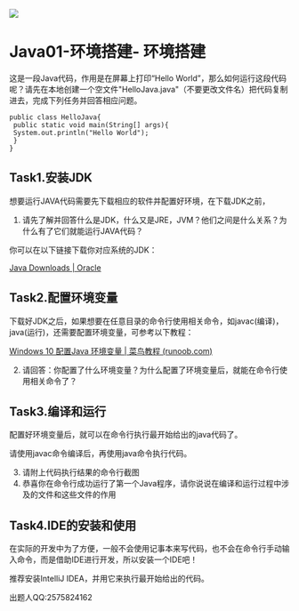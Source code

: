 ![](https://pic.imgdb.cn/item/64c4a5611ddac507cc058911.png)


# Java01-环境搭建- 环境搭建 

这是一段Java代码，作用是在屏幕上打印“Hello World”，那么如何运行这段代码呢？请先在本地创建⼀个空⽂件"HelloJava.java"（不要更改文件名）把代码复制进去，完成下列任务并回答相应问题。

```
public class HelloJava{
 public static void main(String[] args){
 System.out.println("Hello World");
 }
}
```

## **Task1.安装JDK**

想要运行JAVA代码需要先下载相应的软件并配置好环境，在下载JDK之前，

1. 请先了解并回答什么是JDK，什么又是JRE，JVM？他们之间是什么关系？为什么有了它们就能运行JAVA代码？

你可以在以下链接下载你对应系统的JDK：

[Java Downloads | Oracle](https://www.oracle.com/java/technologies/downloads/)

## **Task2.配置环境变量**

下载好JDK之后，如果想要在任意目录的命令行使用相关命令，如javac(编译)，java(运行)，还需要配置环境变量，可参考以下教程：

[Windows 10 配置Java 环境变量 | 菜鸟教程 (runoob.com)](https://www.runoob.com/w3cnote/windows10-java-setup.html)

2. 请回答：你配置了什么环境变量？为什么配置了环境变量后，就能在命令行使用相关命令了？

## **Task3.编译和运行**

配置好环境变量后，就可以在命令行执行最开始给出的java代码了。

请使用javac命令编译后，再使用java命令执行代码。

3. 请附上代码执行结果的命令行截图
4. 恭喜你在命令行成功运行了第一个Java程序，请你说说在编译和运行过程中涉及的文件和这些文件的作用

## **Task4.IDE的安装和使用**

在实际的开发中为了方便，一般不会使用记事本来写代码，也不会在命令行手动输入命令，而是借助IDE进行开发，所以安装一个IDE吧！

推荐安装IntelliJ IDEA，并用它来执行最开始给出的代码。


出题人QQ:2575824162